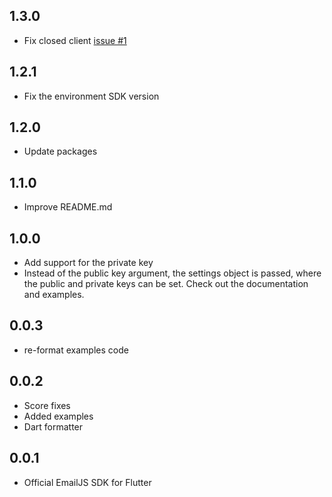 ## 1.3.0
* Fix closed client [issue #1](https://github.com/emailjs-com/emailjs-flutter/issues/1)

## 1.2.1
* Fix the environment SDK version

## 1.2.0
* Update packages

## 1.1.0
* Improve README.md

## 1.0.0
* Add support for the private key
* Instead of the public key argument, the settings object is passed, where the public and private keys can be set.
Check out the documentation and examples.

## 0.0.3
* re-format examples code

## 0.0.2

* Score fixes
* Added examples
* Dart formatter

## 0.0.1

* Official EmailJS SDK for Flutter
